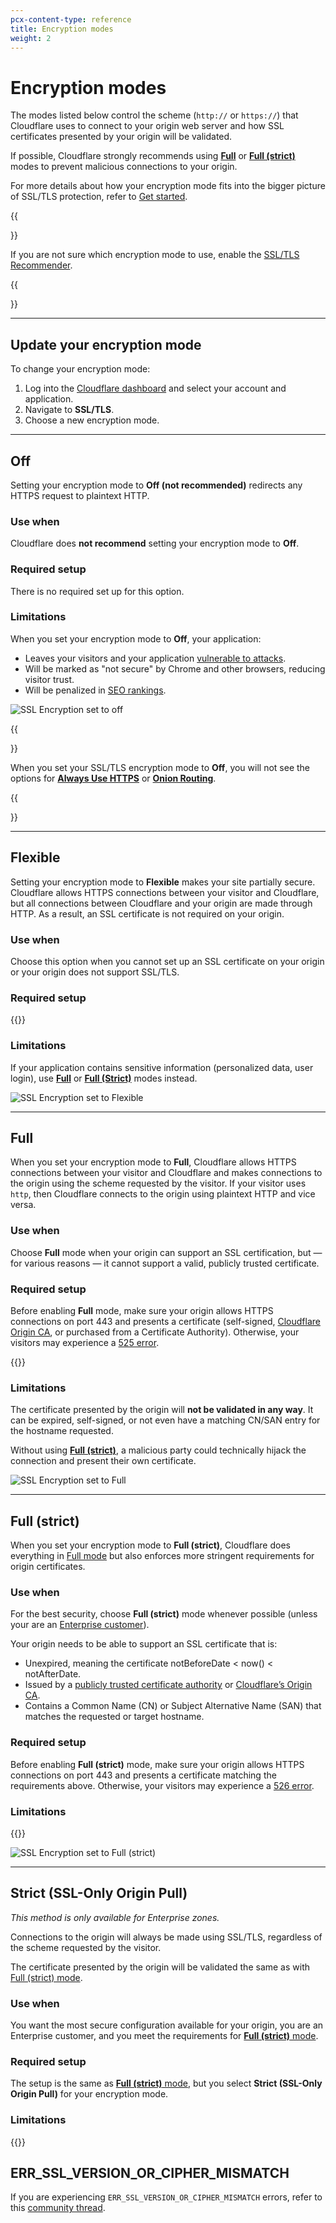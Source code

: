 ```yaml
---
pcx-content-type: reference
title: Encryption modes
weight: 2
---
```


# Encryption modes

The modes listed below control the scheme (`http://` or `https://`) that Cloudflare uses to connect to your origin web server and how SSL certificates presented by your origin will be validated.

If possible, Cloudflare strongly recommends using [**Full**](#full) or [**Full (strict)**](#full-strict) modes to prevent malicious connections to your origin.

For more details about how your encryption mode fits into the bigger picture of SSL/TLS protection, refer to [Get started](/ssl/get-started/).

{{<Aside type="note" header="Tip:">}}

If you are not sure which encryption mode to use, enable the [SSL/TLS Recommender](../ssl-tls-recommender/).

{{</Aside>}}

---

## Update your encryption mode

To change your encryption mode:

1.  Log into the [Cloudflare dashboard](https://dash.cloudflare.com) and select your account and application.
2.  Navigate to **SSL/TLS**.
3.  Choose a new encryption mode.

---

## Off

Setting your encryption mode to **Off (not recommended)** redirects any HTTPS request to plaintext HTTP.

### Use when

Cloudflare does **not recommend** setting your encryption mode to **Off**.

### Required setup

There is no required set up for this option.

### Limitations

When you set your encryption mode to **Off**, your application:

- Leaves your visitors and your application [vulnerable to attacks](https://www.cloudflare.com/learning/ssl/why-use-https/).
- Will be marked as "not secure" by Chrome and other browsers, reducing visitor trust.
- Will be penalized in [SEO rankings](https://webmasters.googleblog.com/2014/08/https-as-ranking-signal.html).

![SSL Encryption set to off](/ssl/static/ssl-encryption-mode-off.png)

{{<Aside type="note">}}

When you set your SSL/TLS encryption mode to **Off**, you will not see the options for [**Always Use HTTPS**](/ssl/edge-certificates/additional-options/always-use-https/) or [**Onion Routing**](https://support.cloudflare.com/hc/articles/203306930).

{{</Aside>}}

---

## Flexible

Setting your encryption mode to **Flexible** makes your site partially secure. Cloudflare allows HTTPS connections between your visitor and Cloudflare, but all connections between Cloudflare and your origin are made through HTTP. As a result, an SSL certificate is not required on your origin.

### Use when

Choose this option when you cannot set up an SSL certificate on your origin or your origin does not support SSL/TLS.

### Required setup

{{<render file="_ssl-mode-errors.md">}}

### Limitations

If your application contains sensitive information (personalized data, user login), use [**Full**](#full) or [**Full (Strict)**](#full-strict) modes instead.

![SSL Encryption set to Flexible](/ssl/static/ssl-encryption-mode-flexible.png)

---

## Full

When you set your encryption mode to **Full**, Cloudflare allows HTTPS connections between your visitor and Cloudflare and makes connections to the origin using the scheme requested by the visitor. If your visitor uses `http`, then Cloudflare connects to the origin using plaintext HTTP and vice versa.

### Use when

Choose **Full** mode when your origin can support an SSL certification, but — for various reasons — it cannot support a valid, publicly trusted certificate.

### Required setup

Before enabling **Full** mode, make sure your origin allows HTTPS connections on port 443 and presents a certificate (self-signed, [Cloudflare Origin CA](/ssl/origin-configuration/origin-ca/), or purchased from a Certificate Authority). Otherwise, your visitors may experience a [525 error](https://support.cloudflare.com/hc/articles/115003011431#525error).

{{<render file="_ssl-mode-errors.md">}}

### Limitations

The certificate presented by the origin will **not be validated in any way**. It can be expired, self-signed, or not even have a matching CN/SAN entry for the hostname requested.

Without using [**Full (strict)**](#full-strict), a malicious party could technically hijack the connection and present their own certificate.

![SSL Encryption set to Full](/ssl/static/ssl-encryption-mode-full.png)

---

## Full (strict)

When you set your encryption mode to **Full (strict)**, Cloudflare does everything in [Full mode](#full) but also enforces more stringent requirements for origin certificates.

### Use when

For the best security, choose **Full (strict)** mode whenever possible (unless your are an [Enterprise customer](#strict-ssl-only-origin-pull)).

Your origin needs to be able to support an SSL certificate that is:

- Unexpired, meaning the certificate notBeforeDate < now() < notAfterDate.
- Issued by a [publicly trusted certificate authority](https://github.com/cloudflare/cfssl_trust) or [Cloudflare’s Origin CA](/ssl/origin-configuration/origin-ca/).
- Contains a Common Name (CN) or Subject Alternative Name (SAN) that matches the requested or target hostname.

### Required setup

Before enabling **Full (strict)** mode, make sure your origin allows HTTPS connections on port 443 and presents a certificate matching the requirements above. Otherwise, your visitors may experience a [526 error](https://support.cloudflare.com/hc/articles/115003011431#526error).

### Limitations

{{<render file="_ssl-mode-errors.md">}}

![SSL Encryption set to Full (strict)](/ssl/static/ssl-encryption-mode-full-strict.png)

---

## Strict (SSL-Only Origin Pull)

_This method is only available for Enterprise zones._

Connections to the origin will always be made using SSL/TLS, regardless of the scheme requested by the visitor.

The certificate presented by the origin will be validated the same as with [Full (strict) mode](#full-strict).

### Use when

You want the most secure configuration available for your origin, you are an Enterprise customer, and you meet the requirements for [**Full (strict)** mode](#full-strict).

### Required setup

The setup is the same as [**Full (strict)** mode](#full-strict), but you select **Strict (SSL-Only Origin Pull)** for your encryption mode.

### Limitations

{{<render file="_ssl-mode-errors.md">}}

## ERR_SSL_VERSION_OR_CIPHER_MISMATCH

If you are experiencing `ERR_SSL_VERSION_OR_CIPHER_MISMATCH` errors, refer to this [community thread](https://community.cloudflare.com/t/community-tip-fixing-err-ssl-version-or-cipher-mismatch-in-google-chrome/42162).
